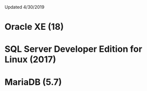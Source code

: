 Updated 4/30/2019

# Oracle XE (18)

# SQL Server Developer Edition for Linux (2017)

# MariaDB (5.7)